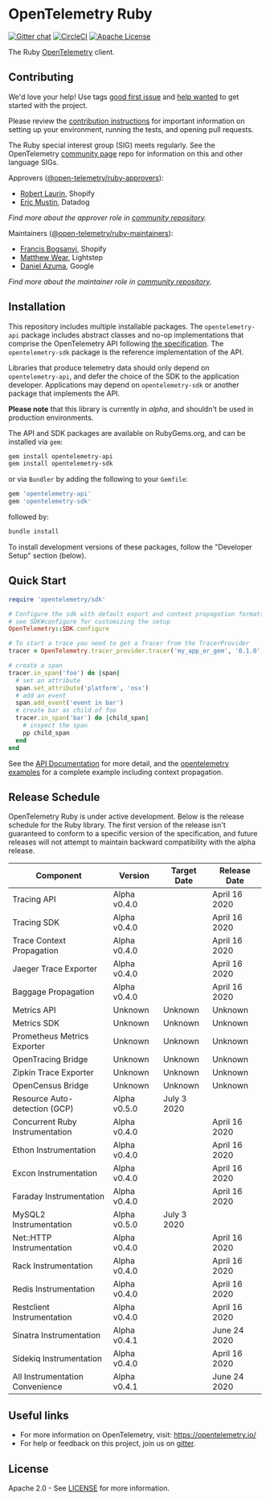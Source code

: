 # OpenTelemetry Ruby

[![Gitter chat][gitter-image]][gitter-url]
[![CircleCI][ci-image]][ci-url]
[![Apache License][license-image]][license-image]

The Ruby [OpenTelemetry](https://opentelemetry.io/) client.

## Contributing

We'd love your help! Use tags [good first issue][issues-good-first-issue] and
[help wanted][issues-help-wanted] to get started with the project.

Please review the [contribution instructions](CONTRIBUTING.md) for important
information on setting up your environment, running the tests, and opening pull
requests.

The Ruby special interest group (SIG) meets regularly. See the OpenTelemetry
[community page][ruby-sig] repo for information on this and other language SIGs.

Approvers ([@open-telemetry/ruby-approvers](https://github.com/orgs/open-telemetry/teams/ruby-approvers)):

- [Robert Laurin](https://github.com/robertlaurin), Shopify
- [Eric Mustin](https://github.com/ericmustin), Datadog

*Find more about the approver role in [community repository](https://github.com/open-telemetry/community/blob/master/community-membership.md#approver).*

Maintainers ([@open-telemetry/ruby-maintainers](https://github.com/orgs/open-telemetry/teams/ruby-maintainers)):

- [Francis Bogsanyi](https://github.com/fbogsany), Shopify
- [Matthew Wear](https://github.com/mwear), Lightstep
- [Daniel Azuma](https://github.com/dazuma), Google

*Find more about the maintainer role in [community repository](https://github.com/open-telemetry/community/blob/master/community-membership.md#maintainer).*

## Installation

This repository includes multiple installable packages. The `opentelemetry-api`
package includes abstract classes and no-op implementations that comprise the OpenTelemetry API following
[the
specification](https://github.com/open-telemetry/opentelemetry-specification).
The `opentelemetry-sdk` package is the reference implementation of the API.

Libraries that produce telemetry data should only depend on `opentelemetry-api`,
and defer the choice of the SDK to the application developer. Applications may
depend on `opentelemetry-sdk` or another package that implements the API.

**Please note** that this library is currently in _alpha_, and shouldn't be
used in production environments.

The API and SDK packages are available on RubyGems.org, and can be installed via `gem`:

```sh
gem install opentelemetry-api
gem install opentelemetry-sdk
```

or via `Bundler` by adding the following to your `Gemfile`:

```ruby
gem 'opentelemetry-api'
gem 'opentelemetry-sdk'
```
followed by:
```sh
bundle install
```

To install development versions of these packages, follow the "Developer Setup" section (below).

## Quick Start

```ruby
require 'opentelemetry/sdk'

# Configure the sdk with default export and context propagation formats
# see SDK#configure for customizing the setup
OpenTelemetry::SDK.configure

# To start a trace you need to get a Tracer from the TracerProvider
tracer = OpenTelemetry.tracer_provider.tracer('my_app_or_gem', '0.1.0')

# create a span
tracer.in_span('foo') do |span|
  # set an attribute
  span.set_attribute('platform', 'osx')
  # add an event
  span.add_event('event in bar')
  # create bar as child of foo
  tracer.in_span('bar') do |child_span|
    # inspect the span
    pp child_span
  end
end
```

See the [API Documentation](https://open-telemetry.github.io/opentelemetry-ruby/) for more
detail, and the [opentelemetry examples][examples-github] for a complete example including
context propagation.

## Release Schedule

OpenTelemetry Ruby is under active development. Below is the release schedule
for the Ruby library. The first version of the release isn't guaranteed to
conform to a specific version of the specification, and future releases will
not attempt to maintain backward compatibility with the alpha release.

| Component                       | Version       | Target Date       | Release Date      |
| ------------------------------- | ------------- | ----------------- | ----------------- |
| Tracing API                     | Alpha v0.4.0  |                   | April 16 2020     |
| Tracing SDK                     | Alpha v0.4.0  |                   | April 16 2020     |
| Trace Context Propagation       | Alpha v0.4.0  |                   | April 16 2020     |
| Jaeger Trace Exporter           | Alpha v0.4.0  |                   | April 16 2020     |
| Baggage Propagation             | Alpha v0.4.0  |                   | April 16 2020     |
| Metrics API                     | Unknown       | Unknown           | Unknown           |
| Metrics SDK                     | Unknown       | Unknown           | Unknown           |
| Prometheus Metrics Exporter     | Unknown       | Unknown           | Unknown           |
| OpenTracing Bridge              | Unknown       | Unknown           | Unknown           |
| Zipkin Trace Exporter           | Unknown       | Unknown           | Unknown           |
| OpenCensus Bridge               | Unknown       | Unknown           | Unknown           |
| Resource Auto-detection (GCP)   | Alpha v0.5.0  | July 3 2020       |                   |
| Concurrent Ruby Instrumentation | Alpha v0.4.0  |                   | April 16 2020     |
| Ethon Instrumentation           | Alpha v0.4.0  |                   | April 16 2020     |
| Excon Instrumentation           | Alpha v0.4.0  |                   | April 16 2020     |
| Faraday Instrumentation         | Alpha v0.4.0  |                   | April 16 2020     |
| MySQL2 Instrumentation          | Alpha v0.5.0  | July 3 2020       |                   |
| Net::HTTP Instrumentation       | Alpha v0.4.0  |                   | April 16 2020     |
| Rack Instrumentation            | Alpha v0.4.0  |                   | April 16 2020     |
| Redis Instrumentation           | Alpha v0.4.0  |                   | April 16 2020     |
| Restclient Instrumentation      | Alpha v0.4.0  |                   | April 16 2020     |
| Sinatra Instrumentation         | Alpha v0.4.1  |                   | June 24 2020      |
| Sidekiq Instrumentation         | Alpha v0.4.0  |                   | April 16 2020     |
| All Instrumentation Convenience | Alpha v0.4.1  |                   | June 24 2020      |

## Useful links

- For more information on OpenTelemetry, visit: <https://opentelemetry.io/>
- For help or feedback on this project, join us on [gitter][gitter-url].

## License

Apache 2.0 - See [LICENSE][license-url] for more information.

[ci-image]: https://circleci.com/gh/open-telemetry/opentelemetry-ruby.svg?style=svg
[ci-url]: https://circleci.com/gh/open-telemetry/opentelemetry-ruby
[examples-github]: https://github.com/open-telemetry/opentelemetry-ruby/tree/master/examples
[gitter-image]: https://badges.gitter.im/open-telemetry/opentelemetry-ruby.svg
[gitter-url]: https://gitter.im/open-telemetry/opentelemetry-ruby?utm_source=badge&utm_medium=badge&utm_campaign=pr-badge&utm_content=badge
[issues-good-first-issue]: https://github.com/open-telemetry/opentelemetry-ruby/issues?q=is%3Aissue+is%3Aopen+label%3A%22good+first+issue%22
[issues-help-wanted]: https://github.com/open-telemetry/opentelemetry-ruby/issues?q=is%3Aissue+is%3Aopen+label%3A%22help+wanted%22
[license-image]: https://img.shields.io/badge/license-Apache_2.0-green.svg?style=flat
[license-url]: https://github.com/open-telemetry/opentelemetry-ruby/blob/master/LICENSE
[ruby-sig]: https://github.com/open-telemetry/community#ruby-sig
[opentelemetry-instrumentation-all-publishing]: https://github.com/open-telemetry/opentelemetry-ruby/tree/master/instrumentation/all#publishing
